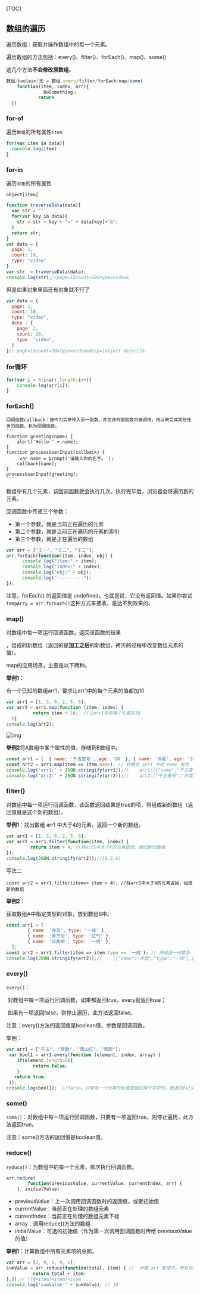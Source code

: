 

[TOC]

## 数组的遍历

遍历数组：获取并操作数组中的每一个元素。

遍历数组的方法包括：every()、filter()、forEach()、map()、some()

这几个方法**不会修改原数组**。

```javascript
数组/boolean/无 = 数组.every/filter/forEach/map/some(
  	function(item, index, arr){
    		  DoSomething；
          	return
  })
```

### for-of

遍历`数组`的所有属性`item`

```javascript
for(var item in data){
  console.log(item)
}
```

### for-in

遍历`对象`的所有属性

`object[item]`

```javascript
function traverseData(data){
  var str = ""
  for(var key in data){
    str = str + key + "=" + data[key]+"&";
  }
  return str;
}
var data = {
  page: 1,
  count: 10,
  type: "video"
}
var str  = traverseData(data);
console.log(str);//page=1&count=10&type=video&
```

但是如果对象里面还有对象就不行了

```javascript
var data = {
  page: 1,
  count: 10,
  type: "video",
  deep : {
    page: 2,
    count: 20,
    type: "video",
  }
}// page=1&count=10&type=video&deep=[object Object]&
```

### for循环

```javascript
for(var i = 0;i<arr.length;i++){
  	console.log(arr[i]); 
}
```

### forEach() 

```ad-note
回调函数callback：被作为实参传入另一函数，并在该外部函数内被调用，用以来完成某些任务的函数，称为回调函数。
​```
function greeting(name) {
  	alert('Hello ' + name);
}
function processUserInput(callback) {
 	 var name = prompt('请输入你的名字。');
  	callback(name);
}
processUserInput(greeting);
​```
```

数组中有几个元素，该回调函数就会执行几次。执行完毕后，浏览器会将遍历到的元素。

回调函数中传递三个参数：

- 第一个参数，就是当前正在遍历的元素
- 第二个参数，就是当前正在遍历的元素的索引
- 第三个参数，就是正在遍历的数组

```javascript
var arr = ["王一", "王二", "王三"];
arr.forEach(function(item, index, obj) {
      console.log("item:" + item);
      console.log("index:" + index);
      console.log("obj:" + obj);
      console.log("----------");
});
```

注意，forEach() 的返回值是 undefined。也就是说，它没有返回值。如果你尝试 `tempArry = arr.forEach()`这种方式来接收，是达不到效果的。

### map()

对数组中每一项运行回调函数，返回该函数的结果

，组成的新数组（返回的是**加工之后**的新数组，拷贝的过程中改变数组元素的值）。

map的应用场景，主要是以下两种。

**举例1**：

有一个已知的数组arr1，要求让arr1中的每个元素的值都加10

```JavaScript
var arr1 = [1, 3, 6, 2, 5, 6];
var arr2 = arr1.map(function (item, index) {
		  return item + 10;  //让arr1中的每个元素加10
  )}
console.log(arr2);
```

![img](http://img.smyhvae.com/20180402_0938.png)

**举例2**将A数组中某个属性的值，存储到B数组中。

```javascript
const arr1 = [  { name: '千古壹号', age: '28' }, { name: '许嵩', age: '32' }    ];
const arr2 = arr1.map(item => item.name); // 将数组 arr1 中的 name 属性，存储到 数组 arr2 中
console.log('arr1:' + JSON.stringify(arr1));//    arr1:[{"name":"千古壹号","age":"28"},{"name":"许嵩","age":"32"}]
console.log('arr2:' + JSON.stringify(arr2));//    arr2:["千古壹号","许嵩"]
```



### filter()

对数组中每一项运行回调函数，该函数返回结果是true的项，将组成新的数组（返回值就是这个新的数组）。

**举例1**：找出数组 arr1 中大于4的元素，返回一个新的数组。

```javascript
var arr1 = [1, 3, 6, 2, 5, 6];
var arr2 = arr1.filter(function(item, index) {
 		 return item > 4; //将arr1中大于4的元素返回，组成新的数组
});
console.log(JSON.stringify(arr2));//[6,5,6]
```

写法二

```
const arr2 = arr1.filter(item=> item > 4); //将arr1中大于4的元素返回，组成新的数组
```



**举例2**：

获取数组A中指定类型的对象，放到数组B中。

```javascript
const arr1 = [
        { name: '许嵩', type: '一线' },
        { name: '周杰伦', type: '过气' },
        { name: '邓紫棋', type: '一线' },     
  ];
const arr2 = arr1.filter(item => item.type == '一线'); // 筛选出一线歌手
console.log(JSON.stringify(arr2));//    [{"name":"许嵩","type":"一线"},{"name":"邓紫棋","type":"一线"}]
```

### every()

`every()`：

​	对数组中每一项运行回调函数，如果都返回true，every就返回true；

​	如果有一项返回false，则停止遍历，此方法返回false。

注意：every()方法的返回值是boolean值，参数是回调函数。

举例：

```javascript
var arr1 = ["千古", "宿敌", "南山忆", "素颜"];
 var bool1 = arr1.every(function (element, index, array) {
   	if(element.length>2){
	      return false;
    }
   return true;
 )};
console.log(bool1);  //false。只要有一个元素的长度是超过两个字符的，就返回false
```



### some()

`some()`：对数组中每一项运行回调函数，只要有一项返回true，则停止遍历，此方法返回true。

注意：some()方法的返回值是boolean值。



### reduce()

`reduce()`：为数组中的每一个元素，依次执行回调函数。

```javascript
arr.reduce(
		function(previousValue, currentValue, currentIndex, arr) {
    }, initialValue)
```

- previousValue：上一次调用回调函数时的返回值，或者初始值
- currentValue：当前正在处理的数组元素
- currentIndex：当前正在处理的数组元素下标
- array：调用reduce()方法的数组
- initialValue：可选的初始值（作为第一次调用回调函数时传给 previousValue 的值）

**举例1**：计算数组中所有元素项的总和。

```javascript
var arr = [2, 0, 1, 9, 6];
sumValue = arr.reduce(function(total, item) { //  计算 arr 数组中，所有元素项的综合
          return total + item;
},0);// ((0+item)+item)+item.....
console.log('sumValue:' + sumValue); // 18
```



